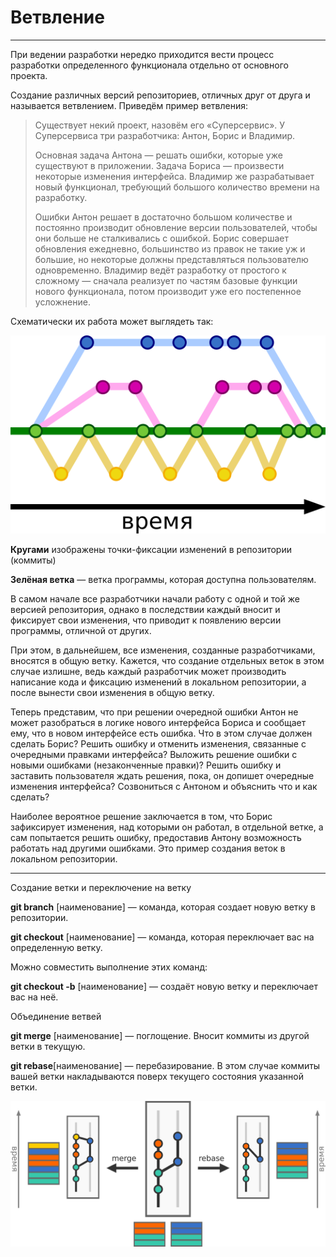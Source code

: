 # Ветвление

---

При ведении разработки нередко приходится вести процесс разработки определенного функционала отдельно от основного проекта.

Создание различных версий репозиториев, отличных друг от друга и называется ветвлением. Приведём пример ветвления:

>Существует некий проект, назовём его «Суперсервис». У Суперсервиса три разработчика: Антон, Борис и Владимир.
>
>Основная задача Антона — решать ошибки, которые уже существуют в приложении. Задача Бориса — произвести некоторые изменения интерфейса. Владимир же разрабатывает новый функционал, требующий большого количество времени на разработку.
>
>Ошибки Антон решает в достаточно большом количестве и постоянно производит обновление версии пользователей, чтобы они больше не сталкивались с ошибкой. Борис совершает обновления ежедневно, большинство из правок не такие уж и большие, но некоторые должны представляться пользователю одновременно. Владимир ведёт разработку от простого к сложному — сначала реализует по частям базовые функции нового функционала, потом производит уже его постепенное усложнение.

Схематически их работа может выглядеть так:

![СХЕМА_ВЕТЛЕНИЯ](./vet-1.png)

**Кругами** изображены точки-фиксации изменений в репозитории (коммиты)

**Зелёная ветка** — ветка программы, которая доступна пользователям.

В самом начале все разработчики начали работу с одной и той же версией репозитория, однако в последствии каждый вносит и фиксирует свои изменения, что приводит к появлению версии программы, отличной от других.

При этом, в дальнейшем, все изменения, созданные разработчиками, вносятся в общую ветку. Кажется, что создание отдельных веток в этом случае излишне, ведь каждый разработчик может производить написание кода и фиксацию изменений в локальном репозитории, а после вынести свои изменения в общую ветку.

Теперь представим, что при решении очередной ошибки Антон не может разобраться в логике нового интерфейса Бориса и сообщает ему, что в новом интерфейсе есть ошибка. Что в этом случае должен сделать Борис? Решить ошибку и отменить изменения, связанные с очередными правками интерфейса? Выложить решение ошибки с новыми ошибками (незаконченные правки)? Решить ошибку и заставить пользователя ждать решения, пока, он допишет очередные изменения интерфейса? Созвониться с Антоном и объяснить что и как сделать?

Наиболее вероятное решение заключается в том, что Борис зафиксирует изменения, над которыми он работал, в отдельной ветке, а сам попытается решить ошибку, предоставив Антону возможность работать над другими ошибками. Это пример создания веток в локальном репозитории.

---

Создание ветки и переключение на ветку

**git branch** [наименование] — команда, которая создает новую ветку в репозитории.

**git checkout** [наименование] — команда, которая переключает вас на определенную ветку.

Можно совместить выполнение этих команд:

**git checkout -b** [наименование] — создаёт новую ветку и переключает вас на неё.

Объединение ветвей

**git merge** [наименование] — поглощение. Вносит коммиты из другой ветки в текущую.

**git rebase**[наименование] — перебазирование. В этом случае коммиты вашей ветки накладываются поверх текущего состояния указанной ветки.

![ОБЪЕДИНЕНИЕ ВЕТОК](./vet-2.png)
